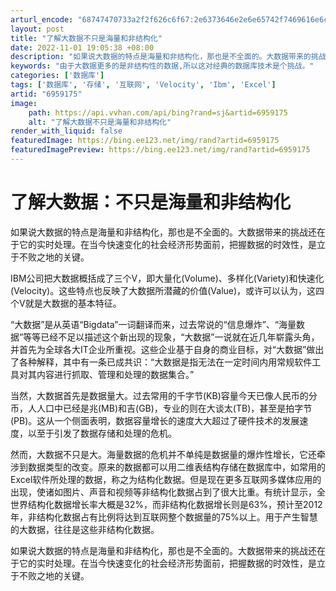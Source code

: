 ```yaml
---
arturl_encode: "68747470733a2f2f626c6f67:2e6373646e2e6e65742f7469616e6c69616e6368616f313938:322f61727469636c652f64657461696c732f36393539313735"
layout: post
title: "了解大数据不只是海量和非结构化"
date: 2022-11-01 19:05:38 +08:00
description: "如果说大数据的特点是海量和非结构化，那也是不全面的。大数据带来的挑战还在于它"
keywords: "由于大数据更多的是非结构性的数据,所以这对经典的数据库技术是个挑战。"
categories: ['数据库']
tags: ['数据库', '存储', '互联网', 'Velocity', 'Ibm', 'Excel']
artid: "6959175"
image:
    path: https://api.vvhan.com/api/bing?rand=sj&artid=6959175
    alt: "了解大数据不只是海量和非结构化"
render_with_liquid: false
featuredImage: https://bing.ee123.net/img/rand?artid=6959175
featuredImagePreview: https://bing.ee123.net/img/rand?artid=6959175
---
```


# 了解大数据：不只是海量和非结构化

如果说大数据的特点是海量和非结构化，那也是不全面的。大数据带来的挑战还在于它的实时处理。在当今快速变化的社会经济形势面前，把握数据的时效性，是立于不败之地的关键。

IBM公司把大数据概括成了三个V，即大量化(Volume)、多样化(Variety)和快速化(Velocity)。这些特点也反映了大数据所潜藏的价值(Value)，或许可以认为，这四个V就是大数据的基本特征。

“大数据”是从英语“Bigdata”一词翻译而来，过去常说的“信息爆炸”、“海量数据”等等已经不足以描述这个新出现的现象，“大数据”一说就在近几年崭露头角，并首先为全球各大IT企业所重视。这些企业基于自身的商业目标，对“大数据”做出了各种解释，其中有一条已成共识：“大数据是指无法在一定时间内用常规软件工具对其内容进行抓取、管理和处理的数据集合。”

当然，大数据首先是数据量大。过去常用的千字节(KB)容量今天已像人民币的分币，人人口中已经是兆(MB)和吉(GB)，专业的则在大谈太(TB)，甚至是拍字节(PB)。这从一个侧面表明，数据容量增长的速度大大超过了硬件技术的发展速度，以至于引发了数据存储和处理的危机。

然而，大数据不只是大。海量数据的危机并不单纯是数据量的爆炸性增长，它还牵涉到数据类型的改变。原来的数据都可以用二维表结构存储在数据库中，如常用的Excel软件所处理的数据，称之为结构化数据。但是现在更多互联网多媒体应用的出现，使诸如图片、声音和视频等非结构化数据占到了很大比重。有统计显示，全世界结构化数据增长率大概是32%，而非结构化数据增长则是63%，预计至2012年，非结构化数据占有比例将达到互联网整个数据量的75%以上。用于产生智慧的大数据，往往是这些非结构化数据。

如果说大数据的特点是海量和非结构化，那也是不全面的。大数据带来的挑战还在于它的实时处理。在当今快速变化的社会经济形势面前，把握数据的时效性，是立于不败之地的关键。